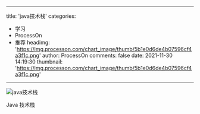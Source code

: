
---
title: 'java技术栈'
categories: 
 - 学习
 - ProcessOn
 - 推荐
headimg: 'https://img.processon.com/chart_image/thumb/5b1e0d6de4b07596cf4a3f1c.png'
author: ProcessOn
comments: false
date: 2021-11-30 14:19:30
thumbnail: 'https://img.processon.com/chart_image/thumb/5b1e0d6de4b07596cf4a3f1c.png'
---

<div>   
<img class="thumb" alt="java技术栈" src="https://img.processon.com/chart_image/thumb/5b1e0d6de4b07596cf4a3f1c.png" referrerpolicy="no-referrer">
<p>Java 技术栈</p>  
</div>
            